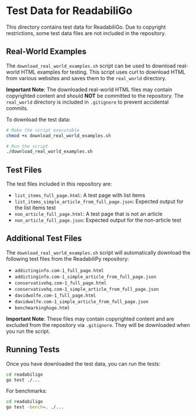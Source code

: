 # Test Data for ReadabiliGo

This directory contains test data for ReadabiliGo. Due to copyright restrictions, some test data files are not included in the repository.

## Real-World Examples

The `download_real_world_examples.sh` script can be used to download real-world HTML examples for testing. This script uses curl to download HTML from various websites and saves them to the `real_world` directory.

**Important Note**: The downloaded real-world HTML files may contain copyrighted content and should **NOT** be committed to the repository. The `real_world` directory is included in `.gitignore` to prevent accidental commits.

To download the test data:

```bash
# Make the script executable
chmod +x download_real_world_examples.sh

# Run the script
./download_real_world_examples.sh
```

## Test Files

The test files included in this repository are:

- `list_items_full_page.html`: A test page with list items
- `list_items_simple_article_from_full_page.json`: Expected output for the list items test
- `non_article_full_page.html`: A test page that is not an article
- `non_article_full_page.json`: Expected output for the non-article test

## Additional Test Files

The `download_real_world_examples.sh` script will automatically download the following test files from the ReadabiliPy repository:

- `addictinginfo.com-1_full_page.html`
- `addictinginfo.com-1_simple_article_from_full_page.json`
- `conservativehq.com-1_full_page.html`
- `conservativehq.com-1_simple_article_from_full_page.json`
- `davidwolfe.com-1_full_page.html`
- `davidwolfe.com-1_simple_article_from_full_page.json`
- `benchmarkinghuge.html`

**Important Note**: These files may contain copyrighted content and are excluded from the repository via `.gitignore`. They will be downloaded when you run the script.

## Running Tests

Once you have downloaded the test data, you can run the tests:

```bash
cd readabiligo
go test ./...
```

For benchmarks:

```bash
cd readabiligo
go test -bench=. ./...
